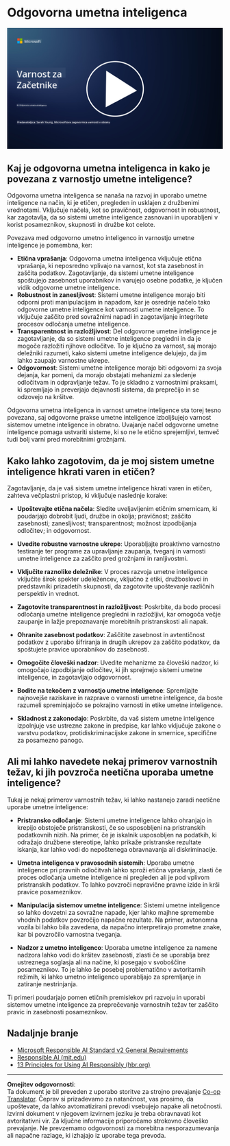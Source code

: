 <!--
CO_OP_TRANSLATOR_METADATA:
{
  "original_hash": "5e9775ee91bde7d44577891d5f11c4c5",
  "translation_date": "2025-09-04T00:09:01+00:00",
  "source_file": "8.3 Responsible AI.md",
  "language_code": "sl"
}
-->
# Odgovorna umetna inteligenca

[![Oglejte si video](../../translated_images/8-3_placeholder.9a5623e020ef9751bfd82c06e3014edc976e2b2dc6ac5836571e63873a3c28b4.sl.png)](https://learn-video.azurefd.net/vod/player?id=b7517901-8f81-4475-b586-385a361c51e8)

## Kaj je odgovorna umetna inteligenca in kako je povezana z varnostjo umetne inteligence?

Odgovorna umetna inteligenca se nanaša na razvoj in uporabo umetne inteligence na način, ki je etičen, pregleden in usklajen z družbenimi vrednotami. Vključuje načela, kot so pravičnost, odgovornost in robustnost, kar zagotavlja, da so sistemi umetne inteligence zasnovani in uporabljeni v korist posameznikov, skupnosti in družbe kot celote.

Povezava med odgovorno umetno inteligenco in varnostjo umetne inteligence je pomembna, ker:

-   **Etična vprašanja**: Odgovorna umetna inteligenca vključuje etična vprašanja, ki neposredno vplivajo na varnost, kot sta zasebnost in zaščita podatkov. Zagotavljanje, da sistemi umetne inteligence spoštujejo zasebnost uporabnikov in varujejo osebne podatke, je ključen vidik odgovorne umetne inteligence.
-   **Robustnost in zanesljivost**: Sistemi umetne inteligence morajo biti odporni proti manipulacijam in napadom, kar je osrednje načelo tako odgovorne umetne inteligence kot varnosti umetne inteligence. To vključuje zaščito pred sovražnimi napadi in zagotavljanje integritete procesov odločanja umetne inteligence.
-   **Transparentnost in razložljivost**: Del odgovorne umetne inteligence je zagotavljanje, da so sistemi umetne inteligence pregledni in da je mogoče razložiti njihove odločitve. To je ključno za varnost, saj morajo deležniki razumeti, kako sistemi umetne inteligence delujejo, da jim lahko zaupajo varnostne ukrepe.
-   **Odgovornost**: Sistemi umetne inteligence morajo biti odgovorni za svoja dejanja, kar pomeni, da morajo obstajati mehanizmi za sledenje odločitvam in odpravljanje težav. To je skladno z varnostnimi praksami, ki spremljajo in preverjajo dejavnosti sistema, da preprečijo in se odzovejo na kršitve.

Odgovorna umetna inteligenca in varnost umetne inteligence sta torej tesno povezana, saj odgovorne prakse umetne inteligence izboljšujejo varnost sistemov umetne inteligence in obratno. Uvajanje načel odgovorne umetne inteligence pomaga ustvariti sisteme, ki so ne le etično sprejemljivi, temveč tudi bolj varni pred morebitnimi grožnjami.

## Kako lahko zagotovim, da je moj sistem umetne inteligence hkrati varen in etičen?

Zagotavljanje, da je vaš sistem umetne inteligence hkrati varen in etičen, zahteva večplastni pristop, ki vključuje naslednje korake:

- **Upoštevajte etična načela**: Sledite uveljavljenim etičnim smernicam, ki poudarjajo dobrobit ljudi, družbe in okolja; pravičnost; zaščito zasebnosti; zanesljivost; transparentnost; možnost izpodbijanja odločitev; in odgovornost.

- **Uvedite robustne varnostne ukrepe**: Uporabljajte proaktivno varnostno testiranje ter programe za upravljanje zaupanja, tveganj in varnosti umetne inteligence za zaščito pred grožnjami in ranljivostmi.

- **Vključite raznolike deležnike**: V proces razvoja umetne inteligence vključite širok spekter udeležencev, vključno z etiki, družboslovci in predstavniki prizadetih skupnosti, da zagotovite upoštevanje različnih perspektiv in vrednot.

- **Zagotovite transparentnost in razložljivost**: Poskrbite, da bodo procesi odločanja umetne inteligence pregledni in razložljivi, kar omogoča večje zaupanje in lažje prepoznavanje morebitnih pristranskosti ali napak.

- **Ohranite zasebnost podatkov**: Zaščitite zasebnost in avtentičnost podatkov z uporabo šifriranja in drugih ukrepov za zaščito podatkov, da spoštujete pravice uporabnikov do zasebnosti.

- **Omogočite človeški nadzor**: Uvedite mehanizme za človeški nadzor, ki omogočajo izpodbijanje odločitev, ki jih sprejmejo sistemi umetne inteligence, in zagotavljajo odgovornost.

- **Bodite na tekočem z varnostjo umetne inteligence**: Spremljajte najnovejše raziskave in razprave o varnosti umetne inteligence, da boste razumeli spreminjajočo se pokrajino varnosti in etike umetne inteligence.

- **Skladnost z zakonodajo**: Poskrbite, da vaš sistem umetne inteligence izpolnjuje vse ustrezne zakone in predpise, kar lahko vključuje zakone o varstvu podatkov, protidiskriminacijske zakone in smernice, specifične za posamezno panogo.

## Ali mi lahko navedete nekaj primerov varnostnih težav, ki jih povzroča neetična uporaba umetne inteligence?

Tukaj je nekaj primerov varnostnih težav, ki lahko nastanejo zaradi neetične uporabe umetne inteligence:

- **Pristransko odločanje**: Sistemi umetne inteligence lahko ohranjajo in krepijo obstoječe pristranskosti, če so usposobljeni na pristranskih podatkovnih nizih. Na primer, če je iskalnik usposobljen na podatkih, ki odražajo družbene stereotipe, lahko prikaže pristranske rezultate iskanja, kar lahko vodi do nepoštenega obravnavanja ali diskriminacije.

- **Umetna inteligenca v pravosodnih sistemih**: Uporaba umetne inteligence pri pravnih odločitvah lahko sproži etična vprašanja, zlasti če proces odločanja umetne inteligence ni pregleden ali je pod vplivom pristranskih podatkov. To lahko povzroči nepravične pravne izide in krši pravice posameznikov.

- **Manipulacija sistemov umetne inteligence**: Sistemi umetne inteligence so lahko dovzetni za sovražne napade, kjer lahko majhne spremembe vhodnih podatkov povzročijo napačne rezultate. Na primer, avtonomna vozila bi lahko bila zavedena, da napačno interpretirajo prometne znake, kar bi povzročilo varnostna tveganja.

- **Nadzor z umetno inteligenco**: Uporaba umetne inteligence za namene nadzora lahko vodi do kršitev zasebnosti, zlasti če se uporablja brez ustreznega soglasja ali na načine, ki posegajo v svoboščine posameznikov. To je lahko še posebej problematično v avtoritarnih režimih, ki lahko umetno inteligenco uporabljajo za spremljanje in zatiranje nestrinjanja.

Ti primeri poudarjajo pomen etičnih premislekov pri razvoju in uporabi sistemov umetne inteligence za preprečevanje varnostnih težav ter zaščito pravic in zasebnosti posameznikov.

## Nadaljnje branje

 - [Microsoft Responsible AI Standard v2 General Requirements](https://query.prod.cms.rt.microsoft.com/cms/api/am/binary/RE5cmFl?culture=en-us&country=us&WT.mc_id=academic-96948-sayoung)
 - [Responsible AI (mit.edu)](https://sloanreview.mit.edu/big-ideas/responsible-ai/)
 - [13 Principles for Using AI Responsibly (hbr.org)](https://hbr.org/2023/06/13-principles-for-using-ai-responsibly)

---

**Omejitev odgovornosti**:  
Ta dokument je bil preveden z uporabo storitve za strojno prevajanje [Co-op Translator](https://github.com/Azure/co-op-translator). Čeprav si prizadevamo za natančnost, vas prosimo, da upoštevate, da lahko avtomatizirani prevodi vsebujejo napake ali netočnosti. Izvirni dokument v njegovem izvirnem jeziku je treba obravnavati kot avtoritativni vir. Za ključne informacije priporočamo strokovno človeško prevajanje. Ne prevzemamo odgovornosti za morebitna nesporazumevanja ali napačne razlage, ki izhajajo iz uporabe tega prevoda.